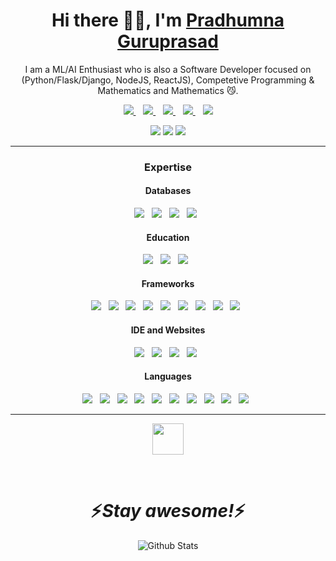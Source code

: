 <p align="center">
  <h1 align='center'>Hi there 👋🏻, I'm <a href="https://theghoul27.github.io/PortfolioSimple/">Pradhumna Guruprasad</a></h1>
  <p align="center"> I am a ML/AI Enthusiast who is also a Software Developer focused on (Python/Flask/Django, NodeJS, ReactJS), Competetive Programming & Mathematics and Mathematics 😼.</p>
</p>

<p align='center'>
<a href="https://wa.me/9035453910" target="_blank">
  <img src="https://img.shields.io/badge/WHATSAPP-%2325D366.svg?&style=for-the-badge&logo=whatsapp&logoColor=white" />
</a>&nbsp;&nbsp;
<a href="https://twitter.com/PradhumnaGP" target="_blank">
  <img src="https://img.shields.io/badge/twitter-%231DA1F2.svg?&style=for-the-badge&logo=twitter&logoColor=white" />
</a>&nbsp;&nbsp;
<a href="https://www.linkedin.com/in/pradhumnaguruprasad/" target="_blank">
  <img src="https://img.shields.io/badge/linkedin-%230077B5.svg?&style=for-the-badge&logo=linkedin&logoColor=white" />
</a>&nbsp;&nbsp;
<a href="mailto:guruprasadpradhumna@gmail.com" target="_blank">
  <img src="https://img.shields.io/badge/email me-%23D14836.svg?&style=for-the-badge&logo=gmail&logoColor=white" />
</a>&nbsp;&nbsp;
  <img src="https://gpvc.arturio.dev/TheGhoul27" />
  
  <p align = "center">
  <img src = "https://github-readme-stats.vercel.app/api?username=TheGhoul27&show_icons=true&theme=tokyonight&line_height=27">
  <img src = "https://github-readme-stats.vercel.app/api/top-langs/?username=TheGhoul27&theme=tokyonight">
  <img src = "https://github-readme-streak-stats.herokuapp.com/?user=TheGhoul27&theme=tokyonight">
  </p>

---

</p>

<h3 align="center">Expertise</h3>
<h4 align="center">Databases</h4>
<p align="center">
<a href="" target="_blank"><img src = "https://img.shields.io/badge/MySQL-005C84?style=for-the-badge&logo=mysql&logoColor=white"></a>&nbsp;&nbsp;
<a href="" target="_blank"><img src = "https://img.shields.io/badge/SQLite-07405E?style=for-the-badge&logo=sqlite&logoColor=white"></a>&nbsp;&nbsp;
<a href="" target="_blank"><img src = "https://img.shields.io/badge/MongoDB-4EA94B?style=for-the-badge&logo=mongodb&logoColor=white"></a>&nbsp;&nbsp;
<a href="" target="_blank"><img src = "https://img.shields.io/badge/PostgreSQL-316192?style=for-the-badge&logo=postgresql&logoColor=white"></a>&nbsp;&nbsp;
<br>
</p>

<h4  align="center">Education</h4>
<p align="center">
<a href="" target="_blank"><img src = "https://img.shields.io/badge/Coursera-0056D2?style=for-the-badge&logo=Coursera&logoColor=white"></a>&nbsp;&nbsp;
<a href="" target="_blank"><img src = "https://img.shields.io/badge/Udemy-EC5252?style=for-the-badge&logo=Udemy&logoColor=white"></a>&nbsp;&nbsp;
<a href="" target="_blank"><img src = "https://img.shields.io/badge/Exercism-009CAB?style=for-the-badge&logo=exercism&logoColor=white"></a>&nbsp;&nbsp;
<br>
</p>

<h4 align="center">Frameworks</h4>
<p align="center">
<a href="" target="_blank"><img src = "https://img.shields.io/badge/Babel-F9DC3E?style=for-the-badge&logo=babel&logoColor=white"></a>&nbsp;&nbsp;
<a href="" target="_blank"><img src = "https://img.shields.io/badge/Bootstrap-563D7C?style=for-the-badge&logo=bootstrap&logoColor=white"></a>&nbsp;&nbsp;
<a href="" target="_blank"><img src = "https://img.shields.io/badge/Django-092E20?style=for-the-badge&logo=django&logoColor=green"></a>&nbsp;&nbsp;
<a href="" target="_blank"><img src = "https://img.shields.io/badge/django%20rest-ff1709?style=for-the-badge&logo=django&logoColor=white"></a>&nbsp;&nbsp;
<a href="" target="_blank"><img src = "https://img.shields.io/badge/Electron-2B2E3A?style=for-the-badge&logo=electron&logoColor=9FEAF9"></a>&nbsp;&nbsp;
<a href="" target="_blank"><img src = "https://img.shields.io/badge/Flask-000000?style=for-the-badge&logo=flask&logoColor=white"></a>&nbsp;&nbsp;
<a href="" target="_blank"><img src = "https://img.shields.io/badge/Markdown-000000?style=for-the-badge&logo=markdown&logoColor=white"></a>&nbsp;&nbsp;
<a href="" target="_blank"><img src = "https://img.shields.io/badge/npm-CB3837?style=for-the-badge&logo=npm&logoColor=white"></a>&nbsp;&nbsp;
<a href="" target="_blank"><img src = "https://img.shields.io/badge/React-20232A?style=for-the-badge&logo=react&logoColor=61DAFB"></a>&nbsp;&nbsp;
<br>
</p>

<h4 align="center">IDE and Websites</h4>
<p align="center">
<a href="" target="_blank"><img src = "https://img.shields.io/badge/-CodeChef-5B4638?style=for-the-badge&logo=CodeChef&logoColor=white"></a>&nbsp;&nbsp;
<a href="" target="_blank"><img src = "https://img.shields.io/badge/Colab-F9AB00?style=for-the-badge&logo=googlecolab&color=525252"></a>&nbsp;&nbsp;
<a href="" target="_blank"><img src = "https://img.shields.io/badge/replit-667881?style=for-the-badge&logo=replit&logoColor=white"></a>&nbsp;&nbsp;
<a href="" target="_blank"><img src = "https://img.shields.io/badge/Visual_Studio_Code-0078D4?style=for-the-badge&logo=visual%20studio%20code&logoColor=white"></a>&nbsp;&nbsp;
<br>
</p>

<h4 align="center">Languages</h4>
<p align="center">
<a href="" target="_blank"><img src = "https://img.shields.io/badge/C-00599C?style=for-the-badge&logo=c&logoColor=white"></a>&nbsp;&nbsp;
<a href="" target="_blank"><img src = "https://img.shields.io/badge/C%2B%2B-00599C?style=for-the-badge&logo=c%2B%2B&logoColor=white"></a>&nbsp;&nbsp;
<a href="" target="_blank"><img src = "https://img.shields.io/badge/CSS3-1572B6?style=for-the-badge&logo=css3&logoColor=white"></a>&nbsp;&nbsp;
<a href="" target="_blank"><img src = "https://img.shields.io/badge/HTML5-E34F26?style=for-the-badge&logo=html5&logoColor=white"></a>&nbsp;&nbsp;
<a href="" target="_blank"><img src = "https://img.shields.io/badge/JavaScript-323330?style=for-the-badge&logo=javascript&logoColor=F7DF1E"></a>&nbsp;&nbsp;
<a href="" target="_blank"><img src = "https://img.shields.io/badge/Java-ED8B00?style=for-the-badge&logo=java&logoColor=white"></a>&nbsp;&nbsp;
<a href="" target="_blank"><img src = "https://img.shields.io/badge/Numpy-777BB4?style=for-the-badge&logo=numpy&logoColor=white"></a>&nbsp;&nbsp;
<a href="" target="_blank"><img src = "https://img.shields.io/badge/Pandas-2C2D72?style=for-the-badge&logo=pandas&logoColor=white"></a>&nbsp;&nbsp;
<a href="" target="_blank"><img src = "https://img.shields.io/badge/Python-FFD43B?style=for-the-badge&logo=python&logoColor=darkgreen"></a>&nbsp;&nbsp;
<a href="" target="_blank"><img src = "https://img.shields.io/badge/SciPy-654FF0?style=for-the-badge&logo=SciPy&logoColor=white"></a>&nbsp;&nbsp;
<br>
</p>

---

<p align="center">
   <img src="https://media.giphy.com/media/USV0ym3bVWQJJmNu3N/giphy.gif" height=50 width=50 />
   </p>
<br>

<h1 align='center'>⚡️<i>Stay awesome!</i>⚡️</h1>
<p align="center">
        <img src="https://raw.githubusercontent.com/bornmay/bornmay/Update/svg/Bottom.svg" alt="Github Stats" />
</p> 
<!--h4 align="center"></h4>
<p align="center">
<a href="" target="_blank"><img src = ""></a>&nbsp;&nbsp;
</p-->
